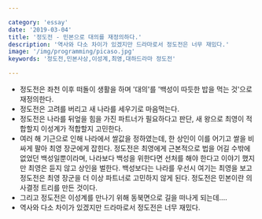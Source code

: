 ```yaml
---

category: 'essay'
date: '2019-03-04'
title: '정도전 - 민본으로 대의를 재정의하다.'
description: '역사와 다소 차이가 있겠지만 드라마로서 정도전은 너무 재밌다.'
image: '/img/programming/picaso.jpg'
keywords: '정도전,민본사상,이성계,최영,대하드라마 정도전'

---
```


- 정도전은 좌천 이후 떠돌이 생활을 하며 '대의'를 '백성이 따듯한 밥을 먹는 것'으로 재정의한다.
- 정도전은 고려를 버리고 새 나라를 세우기로 마음먹는다.
- 정도전은 나라를 뒤엎을 힘을 가진 파트너가 필요하다고 판단, 새 왕으로 최영이 적합할지 이성계가 적합할지 고민한다.
- 여러 해 기근으로 인해 나라에서 쌀값을 정하였는데, 한 상인이 이를 어기고 쌀을 비싸게 팔아 최영 장군에게 잡힌다. 정도전은 최영에게 근본적으로 법을 어길 수밖에 없었던 백성일뿐이라며, 나라보다 백성을 위한다면 선처를 해야 한다고 이야기 했지만 최영은 듣지 않고 상인을 벌한다. 백성보다는 나라를 우선시 여기는 최영을 보고 정도전은 최영 장군을 더 이상 파트너로 고민하지 않게 된다. 정도전은 민본이란 의사결정 트리를 만든 것이다.
- 그리고 정도전은 이성계를 만나기 위해 동북면으로 길을 떠나게 되는데....
- 역사와 다소 차이가 있겠지만 드라마로서 정도전은 너무 재밌다.